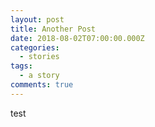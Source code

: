 ```yaml
---
layout: post
title: Another Post
date: 2018-08-02T07:00:00.000Z
categories:
  - stories
tags:
  - a story
comments: true
---
```

test

